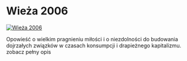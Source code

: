 Wieża 2006 
=============
[![Wieża 2006 ](http://vidos.pl/images/player.gif)](http://vidos.pl/wieza-2006)

 Opowieść o wielkim pragnieniu miłości i o niezdolności do budowania dojrzałych związków w czasach konsumpcji i drapieżnego kapitalizmu. zobacz pełny opis
